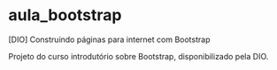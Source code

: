 # aula_bootstrap
[DIO] Construindo páginas para internet com Bootstrap

Projeto do curso introdutório sobre Bootstrap, disponibilizado pela DIO.
